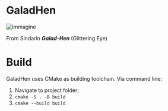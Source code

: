 # GaladHen
![immagine](https://github.com/user-attachments/assets/8b4ceb36-41fe-4ca3-bd76-98a721569af7)

From Sindarin _**Galad-Hen**_ (Glittering Eye)

# Build
GaladHen uses CMake as building toolchain.
Via command line:
  1. Navigate to project folder;
  2. ```cmake -S . -B build```
  3. ```cmake --build build```

